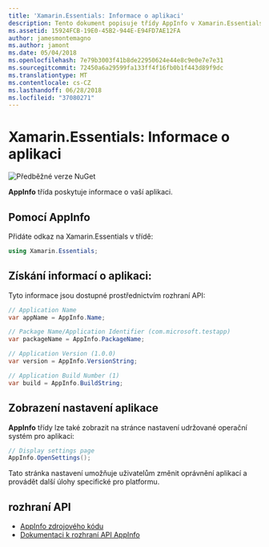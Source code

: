 ```yaml
---
title: 'Xamarin.Essentials: Informace o aplikaci'
description: Tento dokument popisuje třídy AppInfo v Xamarin.Essentials, která poskytuje informace o vaší aplikaci. Například udává název aplikace a verze.
ms.assetid: 15924FCB-19E0-45B2-944E-E94FD7AE12FA
author: jamesmontemagno
ms.author: jamont
ms.date: 05/04/2018
ms.openlocfilehash: 7e79b3003f41b8de22950624e44e8c9e0e7e7e31
ms.sourcegitcommit: 72450a6a29599fa133ff4f16fb0b1f443d89f9dc
ms.translationtype: MT
ms.contentlocale: cs-CZ
ms.lasthandoff: 06/28/2018
ms.locfileid: "37080271"
---
```

# <a name="xamarinessentials-app-information"></a>Xamarin.Essentials: Informace o aplikaci

![Předběžné verze NuGet](~/media/shared/pre-release.png)

**AppInfo** třída poskytuje informace o vaší aplikaci.

## <a name="using-appinfo"></a>Pomocí AppInfo

Přidáte odkaz na Xamarin.Essentials v třídě:

```csharp
using Xamarin.Essentials;
```

## <a name="obtaining-application-information"></a>Získání informací o aplikaci:

Tyto informace jsou dostupné prostřednictvím rozhraní API:

```csharp
// Application Name
var appName = AppInfo.Name;

// Package Name/Application Identifier (com.microsoft.testapp)
var packageName = AppInfo.PackageName;

// Application Version (1.0.0)
var version = AppInfo.VersionString;

// Application Build Number (1)
var build = AppInfo.BuildString;
```

## <a name="displaying-application-settings"></a>Zobrazení nastavení aplikace

**AppInfo** třídy lze také zobrazit na stránce nastavení udržované operační systém pro aplikaci:

```csharp
// Display settings page
AppInfo.OpenSettings();
```

Tato stránka nastavení umožňuje uživatelům změnit oprávnění aplikací a provádět další úlohy specifické pro platformu.

## <a name="api"></a>rozhraní API

- [AppInfo zdrojového kódu](https://github.com/xamarin/Essentials/tree/master/Xamarin.Essentials/AppInfo)
- [Dokumentaci k rozhraní API AppInfo](xref:Xamarin.Essentials.AppInfo)
